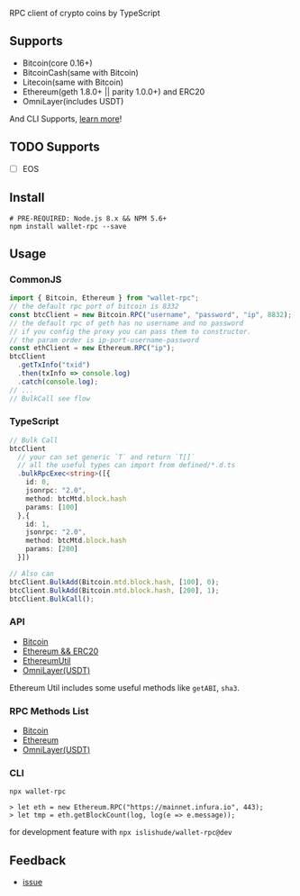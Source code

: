 RPC client of crypto coins by TypeScript

## Supports

- Bitcoin(core 0.16+)
- BitcoinCash(same with Bitcoin)
- Litecoin(same with Bitcoin)
- Ethereum(geth 1.8.0+ || parity 1.0.0+) and ERC20
- OmniLayer(includes USDT)

And CLI Supports, [learn more](#cli)!

## TODO Supports

- [ ] EOS

## Install

```shell
# PRE-REQUIRED: Node.js 8.x && NPM 5.6+
npm install wallet-rpc --save
```

## Usage

### CommonJS

```js
import { Bitcoin, Ethereum } from "wallet-rpc";
// the default rpc port of bitcoin is 8332
const btcClient = new Bitcoin.RPC("username", "password", "ip", 8832);
// the default rpc of geth has no username and no password
// if you config the proxy you can pass them to constructor.
// the param order is ip-port-username-password
const ethClient = new Ethereum.RPC("ip");
btcClient
  .getTxInfo("txid")
  .then(txInfo => console.log)
  .catch(console.log);
// ...
// BulkCall see flow
```

### TypeScript

```typescript
// Bulk Call
btcClient
  // your can set generic `T` and return `T[]`
  // all the useful types can import from defined/*.d.ts
  .bulkRpcExec<string>([{
    id: 0,
    jsonrpc: "2.0",
    method: btcMtd.block.hash
    params: [100]
  },{
    id: 1,
    jsonrpc: "2.0",
    method: btcMtd.block.hash
    params: [200]
  }])

// Also can
btcClient.BulkAdd(Bitcoin.mtd.block.hash, [100], 0);
btcClient.BulkAdd(Bitcoin.mtd.block.hash, [200], 1);
btcClient.BulkCall();
```

### API

- [Bitcoin](./types/bitcoin/rpc.d.ts)
- [Ethereum && ERC20](./types/ethereum/rpc.d.ts)
- [EthereumUtil](./types/ethereum/util.d.ts)
- [OmniLayer(USDT)](./types/omni/rpc.d.ts)

Ethereum Util includes some useful methods like `getABI`, `sha3`.

### RPC Methods List

- [Bitcoin](./src/bitcoin/mtd.ts)
- [Ethereum](./src/ethereum/mtd.ts)
- [OmniLayer(USDT)](./src/omni/mtd.ts)

### CLI

```
npx wallet-rpc

> let eth = new Ethereum.RPC("https://mainnet.infura.io", 443);
> let tmp = eth.getBlockCount(log, log(e => e.message));
```

for development feature with `npx islishude/wallet-rpc@dev`

## Feedback

- [issue](https://github.com/isLishude/wallet-rpc/issues)
